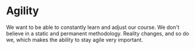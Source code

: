 # Agility

We want to be able to constantly learn and adjust our course. We don't believe in a static and permanent methodology. Reality changes, and so do we, which makes the ability to stay agile very important.

